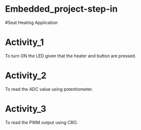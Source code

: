 # Embedded_project-step-in
#Seat Heating Application

# Activity_1

To turn ON the LED given that the heater and button are pressed.

# Activity_2

To read the ADC value using potentiometer.

# Activity_3

To read the PWM output using CRO.


